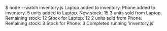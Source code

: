 $ node --watch inventory.js
Laptop added to inventory.
Phone added to inventory.
5 units added to Laptop. New stock: 15
3 units sold from Laptop. Remaining stock: 12
Stock for Laptop: 12
2 units sold from Phone. Remaining stock: 3
Stock for Phone: 3
Completed running 'inventory.js'